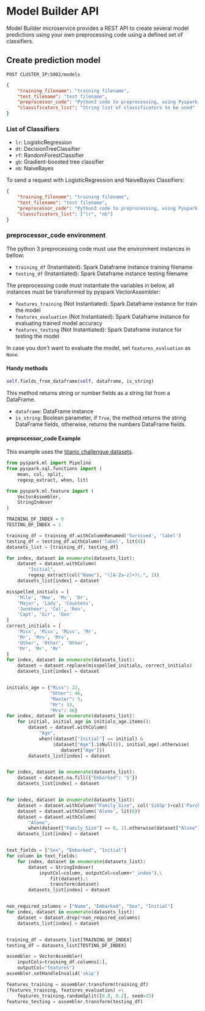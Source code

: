 # Model Builder API

Model Builder microservice provides a REST API to create several model predictions using your own preprocessing code using a defined set of classifiers. 

## Create prediction model

`POST CLUSTER_IP:5002/models`

```json
{
    "training_filename": "training filename",
    "test_filename": "test filename",
    "preprocessor_code": "Python3 code to preprocessing, using Pyspark library",
    "classificators_list": "String list of classificators to be used"
}
```

### List of Classifiers

* `lr`: LogisticRegression
* `dt`: DecisionTreeClassifier
* `rf`: RandomForestClassifier
* `gb`: Gradient-boosted tree classifier
* `nb`: NaiveBayes

To send a request with LogisticRegression and NaiveBayes Classifiers:

```json
{
    "training_filename": "training filename",
    "test_filename": "test filename",
    "preprocessor_code": "Python3 code to preprocessing, using Pyspark library",
    "classificators_list": ["lr", "nb"]
}
```

### preprocessor_code environment

The python 3 preprocessing code must use the environment instances in bellow:

* `training_df` (Instantiated): Spark Dataframe instance training filename
* `testing_df`  (Instantiated): Spark Dataframe instance testing filename

The preprocessing code must instantiate the variables in below, all instances must be transformed by pyspark VectorAssembler:

* `features_training` (Not Instantiated): Spark Dataframe instance for train the model
* `features_evaluation` (Not Instantiated): Spark Dataframe instance for evaluating trained model accuracy
* `features_testing` (Not Instantiated): Spark Dataframe instance for testing the model

In case you don't want to evaluate the model, set `features_evaluation` as `None`.

#### Handy methods

```python
self.fields_from_dataframe(self, dataframe, is_string)
```
This method returns string or number fields as a string list from a DataFrame.

* `dataframe`: DataFrame instance
* `is_string`: Boolean parameter, if `True`, the method returns the string DataFrame fields, otherwise, returns the numbers DataFrame fields.

#### preprocessor_code Example

This example uses the [titanic challengue datasets](https://www.kaggle.com/c/titanic/overview).

```python
from pyspark.ml import Pipeline
from pyspark.sql.functions import (
    mean, col, split,
    regexp_extract, when, lit)

from pyspark.ml.feature import (
    VectorAssembler,
    StringIndexer
)

TRAINING_DF_INDEX = 0
TESTING_DF_INDEX = 1

training_df = training_df.withColumnRenamed('Survived', 'label')
testing_df = testing_df.withColumn('label', lit(0))
datasets_list = [training_df, testing_df]

for index, dataset in enumerate(datasets_list):
    dataset = dataset.withColumn(
        "Initial",
        regexp_extract(col("Name"), "([A-Za-z]+)\.", 1))
    datasets_list[index] = dataset

misspelled_initials = [
    'Mlle', 'Mme', 'Ms', 'Dr',
    'Major', 'Lady', 'Countess',
    'Jonkheer', 'Col', 'Rev',
    'Capt', 'Sir', 'Don'
]
correct_initials = [
    'Miss', 'Miss', 'Miss', 'Mr',
    'Mr', 'Mrs', 'Mrs',
    'Other', 'Other', 'Other',
    'Mr', 'Mr', 'Mr'
]
for index, dataset in enumerate(datasets_list):
    dataset = dataset.replace(misspelled_initials, correct_initials)
    datasets_list[index] = dataset


initials_age = {"Miss": 22,
                "Other": 46,
                "Master": 5,
                "Mr": 33,
                "Mrs": 36}
for index, dataset in enumerate(datasets_list):
    for initial, initial_age in initials_age.items():
        dataset = dataset.withColumn(
            "Age",
            when((dataset["Initial"] == initial) &
                 (dataset["Age"].isNull()), initial_age).otherwise(
                    dataset["Age"]))
        datasets_list[index] = dataset


for index, dataset in enumerate(datasets_list):
    dataset = dataset.na.fill({"Embarked": 'S'})
    datasets_list[index] = dataset


for index, dataset in enumerate(datasets_list):
    dataset = dataset.withColumn("Family_Size", col('SibSp')+col('Parch'))
    dataset = dataset.withColumn('Alone', lit(0))
    dataset = dataset.withColumn(
        "Alone",
        when(dataset["Family_Size"] == 0, 1).otherwise(dataset["Alone"]))
    datasets_list[index] = dataset


text_fields = ["Sex", "Embarked", "Initial"]
for column in text_fields:
    for index, dataset in enumerate(datasets_list):
        dataset = StringIndexer(
            inputCol=column, outputCol=column+"_index").\
                fit(dataset).\
                transform(dataset)
        datasets_list[index] = dataset


non_required_columns = ["Name", "Embarked", "Sex", "Initial"]
for index, dataset in enumerate(datasets_list):
    dataset = dataset.drop(*non_required_columns)
    datasets_list[index] = dataset


training_df = datasets_list[TRAINING_DF_INDEX]
testing_df = datasets_list[TESTING_DF_INDEX]

assembler = VectorAssembler(
    inputCols=training_df.columns[:],
    outputCol="features")
assembler.setHandleInvalid('skip')

features_training = assembler.transform(training_df)
(features_training, features_evaluation) =\
    features_training.randomSplit([0.8, 0.2], seed=33)
features_testing = assembler.transform(testing_df)
```
